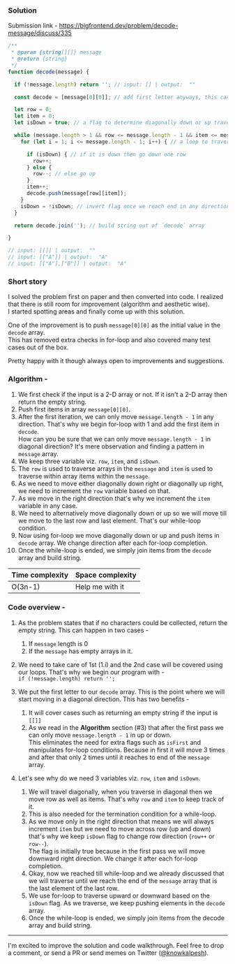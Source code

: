 ### Solution

Submission link - https://bigfrontend.dev/problem/decode-message/discuss/335


```js
/**
 * @param {string[][]} message
 * @return {string}
 */
function decode(message) {

  if (!message.length) return ''; // input: [] | output:  ""

  const decode = [message[0][0]]; // add first letter anyways, this can cover below edge cases.

  let row = 0;
  let item = 0;
  let isDown = true; // a flag to determine diagonally down or up traverse

  while (message.length > 1 && row <= message.length - 1 && item <= message[message.length - 1].length) { // we need to stop when we reach end in both diagonally down or up
    for (let i = 1; i <= message.length - 1; i++) { // a loop to traverse `message` items 

      if (isDown) { // if it is down then go down one row
        row++;
      } else {
        row--; // else go up
      }
      item++;
      decode.push(message[row][item]);
    }
    isDown = !isDown; // invert flag once we reach end in any direction
  }

  return decode.join(''); // build string out of `decode` array

}

// input: [[]] | output:  ""
// input: [["A"]] | output:  "A"
// input: [["A"],["B"]] | output:  "A"
```

### Short story
I solved the problem first on paper and then converted into code. I realized that there is still room for improvement (algorithm and aesthetic wise). <br/>
I started spotting areas and finally come up with this solution.

One of the improvement is to push `message[0][0]` as the initial value in the `decode` array. <br />
This has removed extra checks in for-loop and also covered many test cases out of the box.

Pretty happy with it though always open to improvements and suggestions.


### Algorithm - 
1. We first check if the input is a 2-D array or not. If it isn't a 2-D array then return the empty string.
1. Push first items in array `message[0][0]`.
1. After the first iteration, we can only move `message.length - 1` in any direction. That's why we begin for-loop with 1 and add the first item in `decode`. <br />
How can you be sure that we can only move `message.length - 1` in diagonal direction? It's mere observation and finding a pattern in `message` array.
1. We keep three variable viz. `row`, `item`, and `isDown`. 
1. The `row` is used to traverse arrays in the `message` and `item` is used to traverse within array items within the `message`.
1. As we need to move either diagonally down right or diagonally up right, we need to increment the `row` variable based on that.
1. As we move in the right direction that's why we increment the `item` variable in any case.
1. We need to alternatively move diagonally down or up so we will move till we move to the last row and last element. That's our while-loop condition.
1. Now using for-loop we move diagonally down or up and push items in `decode` array. We change direction after each for-loop completion.
1. Once the while-loop is ended, we simply join items from the `decode` array and build string.



| Time complexity | Space complexity |
|-----------------|------------------|
| O(3n-1)            | Help me with it             |

### Code overview - 
1. As the problem states that if no characters could be collected, return the empty string. This can happen in two cases - 
    1. If `message` length is 0
    1. If the `message` has empty arrays in it.
    
1. We need to take care of 1st (1.i) and the 2nd case will be covered using our loops. That's why we begin our program with - </br>
`if (!message.length) return '';`
1. We put the first letter to our `decode` array. This is the point where we will start moving in a diagonal direction. This has two benefits - 
    1. It will cover cases such as returning an empty string if the input is `[[]]`
    1. As we read in the **Algorithm** section (#3) that after the first pass we can only move `message.length - 1` in up or down. <br />
    This eliminates the need for extra flags such as `isFirst` and manipulates for-loop conditions. Because in first it will move 3 times and after that only 2 times until
    it reaches to end of the `message` array.
1. Let's see why do we need 3 variables viz.  `row`, `item` and `isDown`. 
    1. We will travel diagonally, when you traverse in diagonal then we move row as well as items. That's why `row` and `item` to keep track of it.
    1. This is also needed for the termination condition for a while-loop.
    1. As we move only in the right direction that means we will always increment `item` but we need to move across row (up and down) that's why we keep `isDown` flag to change row direction (`row++` or `row--`). <br/>
    The flag is initially true because in the first pass we will move downward right direction. We change it after each for-loop completion.
    1. Okay, now we reached till while-loop and we already discussed that we will traverse until we reach the end of the `message` array that is the last element of the last row. <br />
    1. We use for-loop to traverse upward or downward based on the `isDown` flag. As we traverse, we keep pushing elements in the `decode` array.
    1. Once the while-loop is ended, we simply join items from the decode array and build string.

---

I'm excited to improve the solution and code walkthrough. Feel free to drop a comment, or send a PR or send memes on Twitter ([@knowkalpesh](https://twitter.com/knowkalpesh)).
